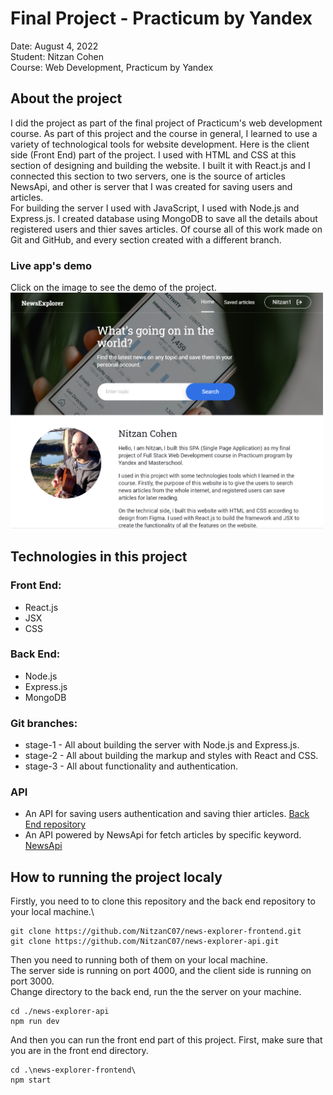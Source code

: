 # Final Project - Practicum by Yandex
Date: August 4, 2022\
Student: Nitzan Cohen\
Course: Web Development, Practicum by Yandex

## About the project
I did the project as part of the final project of Practicum's web development course. As part of this project and the course in general, I learned to use a variety of technological tools for website development. Here is the client side (Front End) part of the project. I used with HTML and CSS at this section of designing and building the website. I built it with React.js and I connected this section to two servers, one is the source of articles NewsApi, and other is server that I was created for saving users and articles.\
For building the server I used with JavaScript, I used with Node.js and Express.js. I created database using MongoDB to save all the details about registered users and thier saves articles. Of course all of this work made on Git and GitHub, and every section created with a different branch.

### Live app's demo
Click on the image to see the demo of the project.<br />
<a href="https://www.youtube.com/watch?v=-rEoFPwmu08" target="_blank"><img src="./src/images/ScreenshotProject.png" alt="cover" width="500"></a>

## Technologies in this project
### Front End:
* React.js
* JSX
* CSS
### Back End:
* Node.js
* Express.js
* MongoDB

### Git branches:
* stage-1 - All about building the server with Node.js and Express.js.
* stage-2 - All about building the markup and styles with React and CSS.
* stage-3 - All about functionality and authentication.

### API
* An API for saving users authentication and saving thier articles. [Back End repository](https://github.com/NitzanC07/news-explorer-api)
* An API powered by NewsApi for fetch articles by specific keyword. [NewsApi](https://newsapi.org/)

## How to running the project localy
Firstly, you need to to clone this repository and the back end repository to your local machine.\
```
git clone https://github.com/NitzanC07/news-explorer-frontend.git
git clone https://github.com/NitzanC07/news-explorer-api.git
```
Then you need to running both of them on your local machine.\
The server side is running on port 4000, and the client side is running on port 3000.\
Change directory to the back end, run the the server on your machine.
```
cd ./news-explorer-api
npm run dev
```
And then you can run the front end part of this project. First, make sure that you are in the front end directory.
```
cd .\news-explorer-frontend\
npm start
```

